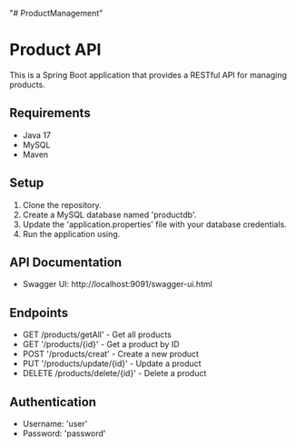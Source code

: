 "# ProductManagement"

# Product API

This is a Spring Boot application that provides a RESTful API for managing products.

## Requirements
- Java 17
- MySQL
- Maven

## Setup
1. Clone the repository.
2. Create a MySQL database named 'productdb'.
3. Update the 'application.properties' file with your database credentials.
4. Run the application using.

## API Documentation
- Swagger UI: http://localhost:9091/swagger-ui.html

## Endpoints
- GET /products/getAll' - Get all products
- GET '/products/{id}' - Get a product by ID
- POST '/products/creat' - Create a new product
- PUT '/products/update/{id}' - Update a product
- DELETE /products/delete/{id}' - Delete a product

## Authentication
- Username: 'user'
- Password: 'password'
